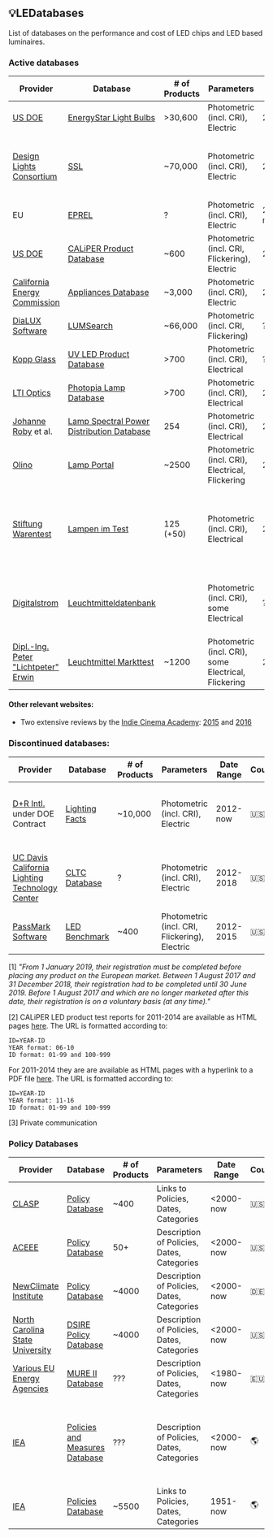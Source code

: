 ## 💡LEDatabases
List of databases on the performance and cost of LED chips and LED based luminaires.

### Active databases

| Provider | Database | # of Products | Parameters | Date Range | Country | Comments |
| -------- | -------- | ------------- | ---------- | ---------- | -------- | --------
| [US DOE](https://www.energystar.gov/) | [EnergyStar Light Bulbs](https://data.energystar.gov/Active-Specifications/ENERGY-STAR-Certified-Light-Bulbs-Version-2-0/ebgj-qsf7/data) | >30,600 | Photometric (incl. CRI), Electric | 2012-now | 🇺🇸 | |
| [Design Lights Consortium](http://www.designlights.org/) | [SSL](https://www.designlights.org/search/) | ~70,000 | Photometric (incl. CRI), Electric | 20??-now | 🇺🇸 | Unstable database GUI, but API access from 10k$/year.  |
| EU | [EPREL](https://webgate.ec.europa.eu/fpfis/wikis/spaces/viewspace.action?key=EPREL) | ? | Photometric (incl. CRI), Electric | 2018/2019-now [1] | 🇪🇺 |  |
| [US DOE](https://www.energy.gov/eere/ssl/caliper) | [CALiPER Product Database](https://cltc.ucdavis.edu/article/led-lamp-database) | ~600 | Photometric (incl. CRI, Flickering), Electric | 2006-2014 | 🇺🇸 | [2] |
| [California Energy Commission](https://www.energy.ca.gov/) | [Appliances Database](https://cacertappliances.energy.ca.gov/Pages/ApplianceSearch.aspx) | ~3,000 | Photometric (incl. CRI), Electric | 2010-now | 🇺🇸 | |
| [DiaLUX Software](https://www.dial.de/en/dialux/) | [LUMSearch](https://lumsearch.com/en-US/) | ~66,000 | Photometric (incl. CRI, Flickering) | ?-now | 🇩🇪 |  |
| [Kopp Glass](http://www.koppglass.com/) | [UV LED Product Database](http://go.koppglass.com/available-uv-leds-2017-0?submissionGuid=f498e77b-57d6-4974-8198-c46892a87d2a) | >700 | Photometric (incl. CRI), Electrical | ?-now | 🇺🇸 |  |
| [LTI Optics](http://www.ltioptics.com/en/index.html) | [Photopia Lamp Database](http://www.ltioptics.com/en/library-lamps-details.html) | >700 | Photometric (incl. CRI), Electrical | 2012-now | 🇺🇸 |  |
| [Johanne Roby](https://www.johanneroby.net/) et al. | [Lamp Spectral Power Distribution Database](http://galileo.graphycs.cegepsherbrooke.qc.ca/app/en/lamps?page=1) | 254 | Photometric (incl. CRI), Electrical | 2012-2016 | 🇨🇦 |  |
| [Olino](http://www.olino.org/)| [Lamp Portal](http://www.olino.org/advice/us) | ~2500 | Photometric (incl. CRI), Electrical, Flickering | 2007-now | 🇳🇱 |  |
| [Stiftung Warentest](https://www.test.de/)| [Lampen im Test](https://www.test.de/Lampen-im-Test-4436814-tabelle/suche/) | 125 (+50) | Photometric (incl. CRI), Electrical | 2008-now | 🇩🇪 | Older relevant magazine were provided by the support team as pdf files. |
| [Digitalstrom](https://www.test.de/)| [Leuchtmitteldatenbank](https://www.digitalstrom.com/support/leuchtmitteldatenbank/) |  | Photometric (incl. CRI), some Electrical | ? | 🇩🇪 | Includes written assessment (in German) of light quality. |
| [Dipl.-Ing. Peter "Lichtpeter" Erwin](https://www.derlichtpeter.de/)| [Leuchtmittel Markttest](https://www.derlichtpeter.de/de/lichtflimmern/markttests/) | ~1200 | Photometric (incl. CRI), some Electrical, Flickering | 2015-now | 🇩🇪 |  |



#### Other relevant websites:

- Two extensive reviews by the [Indie Cinema Academy](https://indiecinemaacademy.com/): [2015](https://indiecinemaacademy.com/led-color-rendering-database-the-results/) and [2016](https://indiecinemaacademy.com/complete-led-color-database-cri-tlci-cqs-tm30-15/)

### Discontinued databases:

| Provider | Database | # of Products | Parameters | Date Range | Country | Comments |
| -------- | -------- | ------------- | ---------- | ---------- | -------- | --------
| [D+R Intl.](https://drintl.com/) under DOE Contract | [Lighting Facts](https://www.lightingfacts.com/Products) | ~10,000 | Photometric (incl. CRI), Electric | 2012-now | 🇺🇸 | Discontinued in 2019 after DOE deemed its mission a success. |
| [UC Davis California Lighting Technology Center](https://cltc.ucdavis.edu/) | [CLTC Database](https://cltc.ucdavis.edu/article/led-lamp-database) | ? | Photometric (incl. CRI), Electric | 2012-2018 | 🇺🇸 | Discontinued due to lack of funding, data no longer available [3]. |
| [PassMark Software](https://www.passmark.com/) | [LED Benchmark](http://www.ledbenchmark.com/list.php?thumbnails) | ~400 | Photometric (incl. CRI, Flickering), Electric | 2012-2015 | 🇺🇸 | Discontinued |


[1] _"From 1 January 2019, their registration must be completed before placing any product on the European market.
Between 1 August 2017 and 31 December 2018, their registration had to be completed until 30 June 2019.
Before 1 August 2017 and which are no longer marketed after this date, their registration is on a voluntary basis (at any time)."_

[2] CALiPER LED product test reports for 2011-2014 are available as HTML pages [here](https://www1.eere.energy.gov/buildings/ssl/caliper/SummaryReport.aspx?caliperID=14-01). The URL is formatted according to:

    ID=YEAR-ID
    YEAR format: 06-10
    ID format: 01-99 and 100-999

For 2011-2014 they are are available as HTML pages
with a hyperlink to a PDF file [here](https://www1.eere.energy.gov/buildings/ssl/caliper/SummaryReport.aspx?caliperID=14-01). The URL is formatted according to:

    ID=YEAR-ID
    YEAR format: 11-16
    ID format: 01-99 and 100-999

[3] Private communication

### Policy Databases
| Provider | Database | # of Products | Parameters | Date Range | Country | Comments |
| -------- | -------- | ------------- | ---------- | ---------- | -------- | --------
| [CLASP](https://clasp.ngo/) | [Policy Database](https://clasp.ngo/policies) | ~400 | Links to Policies, Dates, Categories | <2000-now | 🇺🇸 |  |
| [ACEEE](https://aceee.org/) | [Policy Database](https://database.aceee.org/) | 50+ | Description of Policies, Dates, Categories | <2000-now | 🇺🇸 |  |
| [NewClimate Institute](https://newclimate.org/) | [Policy Database](http://climatepolicydatabase.org/index.php/Climate_Policy_Database) | ~4000 | Description of Policies, Dates, Categories | <2000-now | 🇩🇪 |  |
| [North Carolina State University](https://nccleantech.ncsu.edu/about-us/) | [DSIRE Policy Database](https://www.dsireusa.org/) | ~4000 | Description of Policies, Dates, Categories | <2000-now | 🇺🇸 |  |
| [Various EU Energy Agencies](https://www.odyssee-mure.eu/contact.html) | [MURE II Database](http://www.measures-odyssee-mure.eu/) | ??? | Description of Policies, Dates, Categories | <1980-now | 🇪🇺 |  |
| [IEA](https://www.iea.org/reports/world-energy-model/policies-database) | [Policies and Measures Database](https://web.archive.org/web/20180811114025/http://www.iea.org/policiesandmeasures/energyefficiency/) | ??? | Description of Policies, Dates, Categories | <2000-now | 🌎 | Offline as of January 2020. Accessible through the Internet Archive. |
| [IEA](https://www.iea.org/reports/world-energy-model/policies-database) | [Policies Database](https://www.iea.org/policies?sector=Buildings&page=2) | ~5500 | Links to Policies, Dates, Categories | 1951-now | 🌎 |  |
